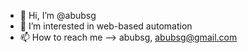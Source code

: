 - 👋 Hi, I’m @abubsg
- 👀 I’m interested in web-based automation
- 📫 How to reach me --> abubsg, abubsg@gmail.com

<!---
abubsg/abubsg is a ✨ special ✨ repository because its `README.md` (this file) appears on your GitHub profile.
You can click the Preview link to take a look at your changes.
--->

